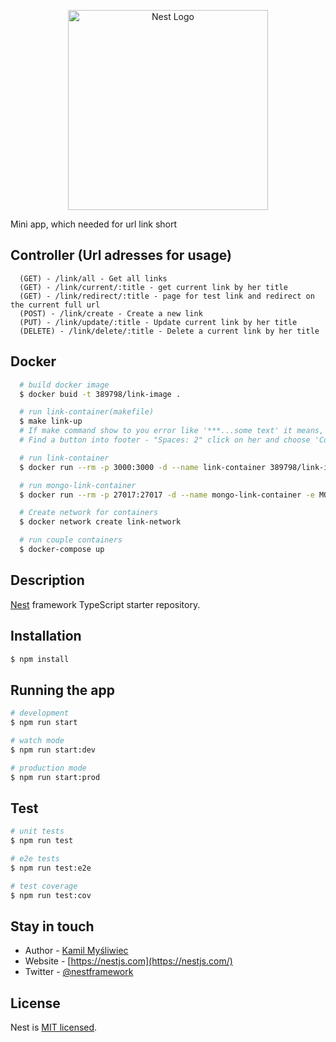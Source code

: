<p align="center">
  <a href="http://nestjs.com/" target="blank"><img src="https://nestjs.com/img/logo_text.svg" width="320" alt="Nest Logo" /></a>
</p>

[circleci-image]: https://img.shields.io/circleci/build/github/nestjs/nest/master?token=abc123def456
[circleci-url]: https://circleci.com/gh/nestjs/nest

<span>Mini app, which needed for url link short<span>

## Controller (Url adresses for usage)

```
  (GET) - /link/all - Get all links
  (GET) - /link/current/:title - get current link by her title
  (GET) - /link/redirect/:title - page for test link and redirect on the current full url
  (POST) - /link/create - Create a new link
  (PUT) - /link/update/:title - Update current link by her title
  (DELETE) - /link/delete/:title - Delete a current link by her title
```

## Docker

```bash
  # build docker image
  $ docker buid -t 389798/link-image .

  # run link-container(makefile)
  $ make link-up
  # If make command show to you error like '***...some text' it means, that you need go to this file and (if it's VS Code)
  # Find a button into footer - "Spaces: 2" click on her and choose 'Convert indentation to Tabs' and after that - you can use make commands

  # run link-container
  $ docker run --rm -p 3000:3000 -d --name link-container 389798/link-image

  # run mongo-link-container
  $ docker run --rm -p 27017:27017 -d --name mongo-link-container -e MONGO_INITDB_ROOT_USERNAME=${MONGO_USER} -e MONGO_INITDB_ROOT_PASSWORD=${MONGO_PASSWORD} mongo

  # Create network for containers
  $ docker network create link-network

  # run couple containers
  $ docker-compose up
```

## Description

[Nest](https://github.com/nestjs/nest) framework TypeScript starter repository.

## Installation

```bash
$ npm install
```

## Running the app

```bash
# development
$ npm run start

# watch mode
$ npm run start:dev

# production mode
$ npm run start:prod
```

## Test

```bash
# unit tests
$ npm run test

# e2e tests
$ npm run test:e2e

# test coverage
$ npm run test:cov
```

## Stay in touch

- Author - [Kamil Myśliwiec](https://kamilmysliwiec.com)
- Website - [https://nestjs.com](https://nestjs.com/)
- Twitter - [@nestframework](https://twitter.com/nestframework)

## License

Nest is [MIT licensed](LICENSE).
